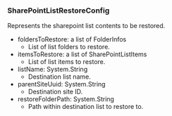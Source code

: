 ### SharePointListRestoreConfig
Represents the sharepoint list contents to be restored.

- foldersToRestore: a list of FolderInfos
  - List of list folders to restore.
- itemsToRestore: a list of SharePointListItems
  - List of list items to restore.
- listName: System.String
  - Destination list name.
- parentSiteUuid: System.String
  - Destination site ID.
- restoreFolderPath: System.String
  - Path within destination list to restore to.
